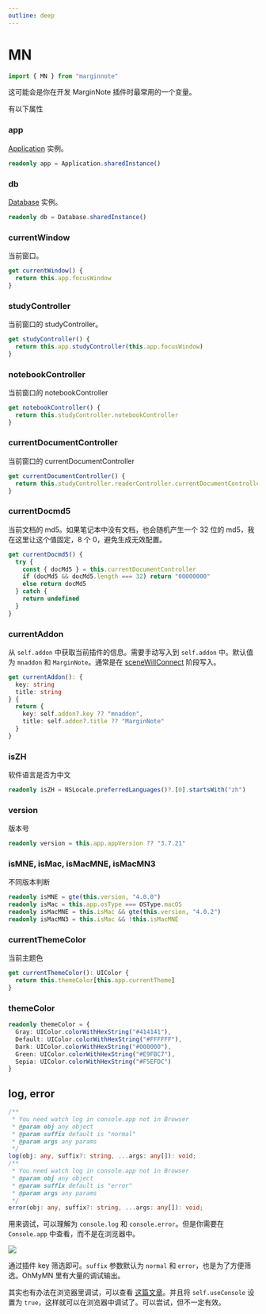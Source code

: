 ```yaml
---
outline: deep
---
```

# MN

```ts
import { MN } from "marginnote"
```

这可能会是你在开发 MarginNote 插件时最常用的一个变量。

有以下属性

### app
[Application](./application.md) 实例。
```ts
readonly app = Application.sharedInstance()
```
### db
[Database](./database.md) 实例。
```ts
readonly db = Database.sharedInstance()
```
### currentWindow
当前窗口。
```ts
get currentWindow() {
  return this.app.focusWindow
}
```
### studyController
当前窗口的 studyController。
```ts
get studyController() {
  return this.app.studyController(this.app.focusWindow)
}
```
### notebookController
当前窗口的 notebookController
```ts
get notebookController() {
  return this.studyController.notebookController
}
```
### currentDocumentController
当前窗口的 currentDocumentController
```ts
get currentDocumentController() {
  return this.studyController.readerController.currentDocumentController
}
```

### currentDocmd5
当前文档的 md5。如果笔记本中没有文档，也会随机产生一个 32 位的 md5，我在这里让这个值固定，8 个 0，避免生成无效配置。
```ts
get currentDocmd5() {
  try {
    const { docMd5 } = this.currentDocumentController
    if (docMd5 && docMd5.length === 32) return "00000000"
    else return docMd5
  } catch {
    return undefined
  }
}
```
### currentAddon
从 `self.addon` 中获取当前插件的信息。需要手动写入到 `self.addon` 中。默认值为 `mnaddon` 和 `MarginNote`。通常是在 [sceneWillConnect](../../dev/lifecycle.md#scenewillconnect) 阶段写入。
```ts
get currentAddon(): {
  key: string
  title: string
} {
  return {
    key: self.addon?.key ?? "mnaddon",
    title: self.addon?.title ?? "MarginNote"
  }
}
```
### isZH
软件语言是否为中文
```ts
readonly isZH = NSLocale.preferredLanguages()?.[0].startsWith("zh")
```
### version
版本号
```ts
readonly version = this.app.appVersion ?? "3.7.21"
```

### isMNE, isMac, isMacMNE, isMacMN3
不同版本判断
```ts
readonly isMNE = gte(this.version, "4.0.0")
readonly isMac = this.app.osType === OSType.macOS
readonly isMacMNE = this.isMac && gte(this.version, "4.0.2")
readonly isMacMN3 = this.isMac && !this.isMacMNE
```
### currentThemeColor
当前主题色
```ts
get currentThemeColor(): UIColor {
  return this.themeColor[this.app.currentTheme]
}
```
### themeColor
```ts
readonly themeColor = {
  Gray: UIColor.colorWithHexString("#414141"),
  Default: UIColor.colorWithHexString("#FFFFFF"),
  Dark: UIColor.colorWithHexString("#000000"),
  Green: UIColor.colorWithHexString("#E9FBC7"),
  Sepia: UIColor.colorWithHexString("#F5EFDC")
}
```

## log, error
```ts
/**
 * You need watch log in console.app not in Browser
 * @param obj any object
 * @param suffix default is "normal"
 * @param args any params
 */
log(obj: any, suffix?: string, ...args: any[]): void;
/**
 * You need watch log in console.app not in Browser
 * @param obj any object
 * @param suffix default is "error"
 * @param args any params
 */
error(obj: any, suffix?: string, ...args: any[]): void;
```

用来调试，可以理解为 `console.log` 和 `console.error`。但是你需要在 `Console.app` 中查看，而不是在浏览器中。

![](https://testmnbbs.oss-cn-zhangjiakou.aliyuncs.com/pic/20230428175152.png?x-oss-process=base_webp)

通过插件 key 筛选即可。`suffix` 参数默认为 `normal` 和 `error`，也是为了方便筛选。OhMyMN 里有大量的调试输出。

其实也有办法在浏览器里调试，可以查看 [这篇文章](https://bbs.marginnote.cn/t/topic/37255)。并且将 `self.useConsole` 设置为 `true`，这样就可以在浏览器中调试了。可以尝试，但不一定有效。